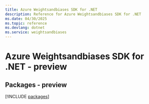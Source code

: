 ```yaml
---
title: Azure Weightsandbiases SDK for .NET
description: Reference for Azure Weightsandbiases SDK for .NET
ms.date: 04/30/2025
ms.topic: reference
ms.devlang: dotnet
ms.service: weightsandbiases
---
```

# Azure Weightsandbiases SDK for .NET - preview
## Packages - preview
[!INCLUDE [packages](weightsandbiases-index.md)]